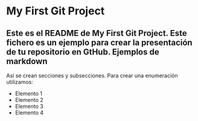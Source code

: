 My First Git Project
==========
Este es el README de My First Git Project.
Este fichero es un ejemplo para crear la presentación de tu repositorio
en GtHub.
Ejemplos de markdown
--------------------
Así se crean secciones y subsecciones. Para crear una enumeración utilizamos:
+  Elemento 1
+  Elemento 2
+  Elemento 3
+ Elemento 4